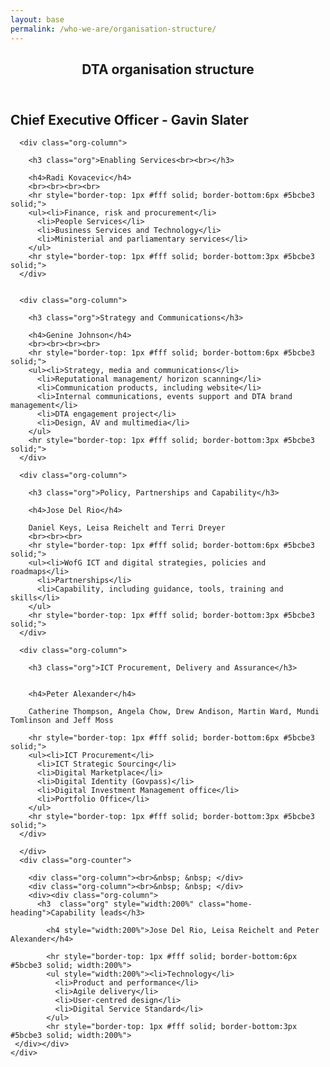 ```yaml
---
layout: base
permalink: /who-we-are/organisation-structure/
---
```

<article id="content" class="content-listing home">
<header class="about-dta">
<h1>DTA organisation structure</h1>
</header>

<div class="org-chart">
  <h2 class="home-heading">Chief Executive Officer - Gavin Slater</h2>
    <div class="org-counter">

      <div class="org-column">

        <h3 class="org">Enabling Services<br><br></h3>

        <h4>Radi Kovacevic</h4>
        <br><br><br><br>
        <hr style="border-top: 1px #fff solid; border-bottom:6px #5bcbe3 solid;">
        <ul><li>Finance, risk and procurement</li>
          <li>People Services</li>
          <li>Business Services and Technology</li>
          <li>Ministerial and parliamentary services</li>
        </ul>
        <hr style="border-top: 1px #fff solid; border-bottom:3px #5bcbe3 solid;">
      </div>


      <div class="org-column">

        <h3 class="org">Strategy and Communications</h3>

        <h4>Genine Johnson</h4>
        <br><br><br><br>
        <hr style="border-top: 1px #fff solid; border-bottom:6px #5bcbe3 solid;">
        <ul><li>Strategy, media and communications</li>
          <li>Reputational management/ horizon scanning</li>
          <li>Communication products, including website</li>
          <li>Internal communications, events support and DTA brand management</li>
          <li>DTA engagement project</li>
          <li>Design, AV and multimedia</li>
        </ul>
        <hr style="border-top: 1px #fff solid; border-bottom:3px #5bcbe3 solid;">
      </div>

      <div class="org-column">

        <h3 class="org">Policy, Partnerships and Capability</h3>

        <h4>Jose Del Rio</h4>

        Daniel Keys, Leisa Reichelt and Terri Dreyer
        <br><br><br>
        <hr style="border-top: 1px #fff solid; border-bottom:6px #5bcbe3 solid;">
        <ul><li>WofG ICT and digital strategies, policies and roadmaps</li>
          <li>Partnerships</li>
          <li>Capability, including guidance, tools, training and skills</li>
        </ul>
        <hr style="border-top: 1px #fff solid; border-bottom:3px #5bcbe3 solid;">
      </div>

      <div class="org-column">

        <h3 class="org">ICT Procurement, Delivery and Assurance</h3>


        <h4>Peter Alexander</h4>

        Catherine Thompson, Angela Chow, Drew Andison, Martin Ward, Mundi Tomlinson and Jeff Moss

        <hr style="border-top: 1px #fff solid; border-bottom:6px #5bcbe3 solid;">
        <ul><li>ICT Procurement</li>
          <li>ICT Strategic Sourcing</li>
          <li>Digital Marketplace</li>
          <li>Digital Identity (Govpass)</li>
          <li>Digital Investment Management office</li>
          <li>Portfolio Office</li>
        </ul>
        <hr style="border-top: 1px #fff solid; border-bottom:3px #5bcbe3 solid;">
      </div>

      </div>
      <div class="org-counter">

        <div class="org-column"><br>&nbsp; &nbsp; </div>
        <div class="org-column"><br>&nbsp; &nbsp; </div>
        <div><div class="org-column">
          <h3  class="org" style="width:200%" class="home-heading">Capability leads</h3>

            <h4 style="width:200%">Jose Del Rio, Leisa Reichelt and Peter Alexander</h4>

            <hr style="border-top: 1px #fff solid; border-bottom:6px #5bcbe3 solid; width:200%">
            <ul style="width:200%"><li>Technology</li>
              <li>Product and performance</li>
              <li>Agile delivery</li>
              <li>User-centred design</li>
              <li>Digital Service Standard</li>
            </ul>
            <hr style="border-top: 1px #fff solid; border-bottom:3px #5bcbe3 solid; width:200%">
     </div></div>
    </div>


</div>

</article>
